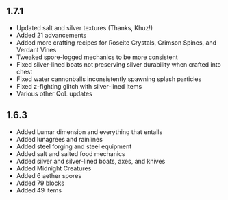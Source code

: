## 1.7.1

* Updated salt and silver textures (Thanks, Khuz!)
* Added 21 advancements
* Added more crafting recipes for Roseite Crystals, Crimson Spines, and Verdant Vines
* Tweaked spore-logged mechanics to be more consistent
* Fixed silver-lined boats not preserving silver durability when crafted into chest
* Fixed water cannonballs inconsistently spawning splash particles
* Fixed z-fighting glitch with silver-lined items
* Various other QoL updates

## 1.6.3

* Added Lumar dimension and everything that entails
* Added lunagrees and rainlines
* Added steel forging and steel equipment
* Added salt and salted food mechanics
* Added silver and silver-lined boats, axes, and knives
* Added Midnight Creatures
* Added 6 aether spores
* Added 79 blocks
* Added 49 items